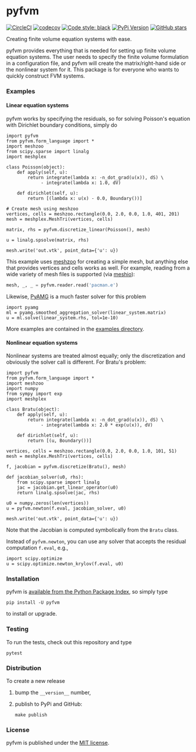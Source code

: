 # pyfvm

[![CircleCI](https://img.shields.io/circleci/project/github/nschloe/pyfvm.svg)](https://circleci.com/gh/nschloe/pyfvm)
[![codecov](https://img.shields.io/codecov/c/github/nschloe/pyfvm.svg)](https://codecov.io/gh/nschloe/pyfvm)
[![Code style: black](https://img.shields.io/badge/code%20style-black-000000.svg)](https://github.com/ambv/black)
[![PyPi Version](https://img.shields.io/pypi/v/pyfvm.svg)](https://pypi.org/project/pyfvm)
[![GitHub stars](https://img.shields.io/github/stars/nschloe/pyfvm.svg?logo=github&label=Stars)](https://github.com/nschloe/pyfvm)

Creating finite volume equation systems with ease.

pyfvm provides everything that is needed for setting up finite volume equation
systems. The user needs to specify the finite volume formulation in a
configuration file, and pyfvm will create the matrix/right-hand side or the
nonlinear system for it. This package is for everyone who wants to quickly
construct FVM systems.

### Examples

#### Linear equation systems

pyfvm works by specifying the residuals, so for solving Poisson's equation with
Dirichlet boundary conditions, simply do
```python,test
import pyfvm
from pyfvm.form_language import *
import meshzoo
from scipy.sparse import linalg
import meshplex

class Poisson(object):
    def apply(self, u):
        return integrate(lambda x: -n_dot_grad(u(x)), dS) \
             - integrate(lambda x: 1.0, dV)

    def dirichlet(self, u):
        return [(lambda x: u(x) - 0.0, Boundary())]

# Create mesh using meshzoo
vertices, cells = meshzoo.rectangle(0.0, 2.0, 0.0, 1.0, 401, 201)
mesh = meshplex.MeshTri(vertices, cells)

matrix, rhs = pyfvm.discretize_linear(Poisson(), mesh)

u = linalg.spsolve(matrix, rhs)

mesh.write('out.vtk', point_data={'u': u})
```
This example uses [meshzoo](https://pypi.org/project/meshzoo) for creating
a simple mesh, but anything else that provides vertices and cells works as
well. For example, reading from a wide variety of mesh files is supported
(via [meshio](https://pypi.org/project/meshio)):
```python
mesh, _, _ = pyfvm.reader.read('pacman.e')
```
Likewise, [PyAMG](https://github.com/pyamg/pyamg) is a much faster solver
for this problem
```
import pyamg
ml = pyamg.smoothed_aggregation_solver(linear_system.matrix)
u = ml.solve(linear_system.rhs, tol=1e-10)
```

More examples are contained in the [examples directory](examples/).

#### Nonlinear equation systems
Nonlinear systems are treated almost equally; only the discretization and
obviously the solver call is different. For Bratu's problem:
```python,test
import pyfvm
from pyfvm.form_language import *
import meshzoo
import numpy
from sympy import exp
import meshplex

class Bratu(object):
    def apply(self, u):
        return integrate(lambda x: -n_dot_grad(u(x)), dS) \
             - integrate(lambda x: 2.0 * exp(u(x)), dV)

    def dirichlet(self, u):
        return [(u, Boundary())]

vertices, cells = meshzoo.rectangle(0.0, 2.0, 0.0, 1.0, 101, 51)
mesh = meshplex.MeshTri(vertices, cells)

f, jacobian = pyfvm.discretize(Bratu(), mesh)

def jacobian_solver(u0, rhs):
    from scipy.sparse import linalg
    jac = jacobian.get_linear_operator(u0)
    return linalg.spsolve(jac, rhs)

u0 = numpy.zeros(len(vertices))
u = pyfvm.newton(f.eval, jacobian_solver, u0)

mesh.write('out.vtk', point_data={'u': u})
```
Note that the Jacobian is computed symbolically from the `Bratu` class.

Instead of `pyfvm.newton`, you can use any solver that accepts the residual
computation `f.eval`, e.g.,
```
import scipy.optimize
u = scipy.optimize.newton_krylov(f.eval, u0)
```

### Installation

pyfvm is [available from the Python Package
Index](https://pypi.org/project/pyfvm/), so simply type
```
pip install -U pyfvm
```
to install or upgrade.

### Testing

To run the tests, check out this repository and type
```
pytest
```

### Distribution

To create a new release

1. bump the `__version__` number,

2. publish to PyPi and GitHub:
    ```
    make publish
    ```

### License

pyfvm is published under the [MIT license](https://en.wikipedia.org/wiki/MIT_License).
